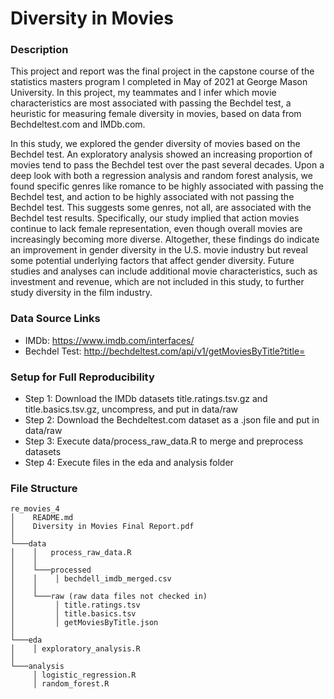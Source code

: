 # Diversity in Movies

### Description
This project and report was the final project in the capstone course of the statistics masters program I completed in May of 2021 at George Mason University. In this project, my teammates and I infer which movie characteristics are most associated with passing the Bechdel test, a heuristic for measuring female diversity in movies, based on data from Bechdeltest.com and IMDb.com. 

In this study, we explored the gender diversity of movies based on the Bechdel test. An exploratory analysis
showed an increasing proportion of movies tend to pass the Bechdel test over the past several decades. Upon a
deep look with both a regression analysis and random forest analysis, we found specific genres like romance to
be highly associated with passing the Bechdel test, and action to be highly associated with not passing the
Bechdel test. This suggests some genres, not all, are associated with the Bechdel test results. Specifically, our
study implied that action movies continue to lack female representation, even though overall movies are
increasingly becoming more diverse. Altogether, these findings do indicate an improvement in gender diversity
in the U.S. movie industry but reveal some potential underlying factors that affect gender diversity. Future
studies and analyses can include additional movie characteristics, such as investment and revenue, which are
not included in this study, to further study diversity in the film industry.

### Data Source Links
* IMDb: https://www.imdb.com/interfaces/
* Bechdel Test: http://bechdeltest.com/api/v1/getMoviesByTitle?title=

### Setup for Full Reproducibility
* Step 1: Download the IMDb datasets title.ratings.tsv.gz and title.basics.tsv.gz, uncompress, and put in data/raw
* Step 2: Download the Bechdeltest.com dataset as a .json file and put in data/raw
* Step 3: Execute data/process_raw_data.R to merge and preprocess datasets
* Step 4: Execute files in the eda and analysis folder

### File Structure
```
re_movies_4
│    README.md
│    Diversity in Movies Final Report.pdf
│
└───data
│    │   process_raw_data.R
│    │
│    └───processed
│    │    │ bechdell_imdb_merged.csv
│    │
│    └───raw (raw data files not checked in)
│         │ title.ratings.tsv
│         │ title.basics.tsv
│         │ getMoviesByTitle.json
│ 
└───eda
│    │ exploratory_analysis.R
│
└───analysis
     │ logistic_regression.R
     │ random_forest.R
```
